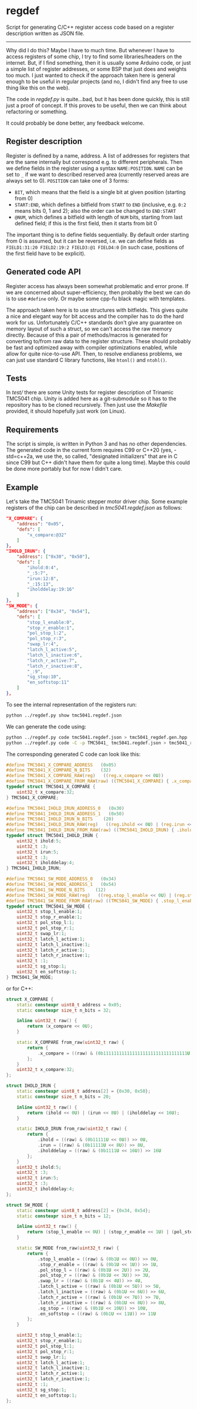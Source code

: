 # regdef

Script for generating C/C++ register access code based on a register description written as JSON file.

---

Why did I do this? Maybe I have to much time. But whenever I have to access registers of some chip, I try to find some libraries/headers on the internet. But, if I find something, then it is usually some Arduino code, or just a simple list of register addresses, or some BSP that just does and weights too much. I just wanted to check if the approach taken here is general enough to be useful in regular projects (and no, I didn't find any free to use thing like this on the web).

The code in *regdef.py* is quite...bad, but it has been done quickly, this is still just a proof of concept. If this proves to be useful, then we can think about refactoring or something.

It could probably be done better, any feedback welcome.

## Register description

Register is defined by a name, address. A list of addresses for registers that are the same internally but correspond e.g. to different peripherals. Then we define fields in the register using a syntax `NAME:POSITION`. `NAME` can be set to `_` if we want to described reserved area (currently reserved areas are always set to 0). `POSITION` can take one of 3 forms:

- `BIT`, which means that the field is a single bit at given position (starting from 0)
- `START:END`, which defines a bitfield from `START` to `END` (inclusive, e.g. `0:2` means bits 0, 1 and 2); also the order can be changed to `END:START`
- `@NUM`, which defines a bitfield with length of `NUM` bits, starting from last defined field; if this is the first field, then it starts from bit 0

The important thing is to define fields sequentially. By default order starting from 0 is assumed, but it can be reversed, i.e. we can define fields as `FIELD1:31:20 FIELD2:19:2 FIELD3:@1 FIELD4:0` (in such case, positions of the first field have to be explicit).

## Generated code API

Register access has always been somewhat problematic and error prone. If we are concerned about super-efficiency, then probably the best we can do is to use `#define` only. Or maybe some cpp-fu black magic with templates.

The approach taken here is to use structures with bitfields. This gives quite a nice and elegant way for bit access and the compiler has to do the hard work for us. Unfortunately C/C++ standards don't give any guarantee on memory layout of such a struct, so we can't access the raw memory directly. Because of this a pair of methods/macros is generated for converting to/from raw data to the register structure. These should probably be fast and optimized away with compiler optimizations enabled, while allow for quite nice-to-use API. Then, to resolve endianess problems, we can just use standard C library functions, like `htonl()` and `ntohl()`.

## Tests

In *test/* there are some Unity tests for register description of Trinamic TMC5041 chip. Unity is added here as a git-submodule so it has to the repository has to be cloned recursively. Then just use the *Makefile* provided, it should hopefully just work (on Linux).

## Requirements

The script is simple, is written in Python 3 and has no other dependencies. The generated code in the current form requires C99 or C++20 (yes, -std=c++2a, we use the, so called, "designated initializers" that are in C since C99 but C++ didn't have them for quite a long time). Maybe this could be done more portably but for now I didn't care.

## Example

Let's take the TMC5041 Trinamic stepper motor driver chip. Some example registers of the chip can be described in *tmc5041.regdef.json* as follows:

```json
"X_COMPARE": {
    "address": "0x05",
    "defs": [
        "x_compare:@32"
    ]
},
"IHOLD_IRUN": {
    "address": ["0x30", "0x50"],
    "defs": [
        "ihold:0:4",
        "_:5:7",
        "irun:12:8",
        "_:15:13",
        "iholddelay:19:16"
    ]
},
"SW_MODE": {
    "address": ["0x34", "0x54"],
    "defs": [
        "stop_l_enable:0",
        "stop_r_enable:1",
        "pol_stop_l:2",
        "pol_stop_r:3",
        "swap_lr:4",
        "latch_l_active:5",
        "latch_l_inactive:6",
        "latch_r_active:7",
        "latch_r_inactive:8",
        "_:9",
        "sg_stop:10",
        "en_softstop:11"
    ]
},
```

To see the internal representation of the registers run:

```bash
python ../regdef.py show tmc5041.regdef.json
```

We can generate the code using:

```bash
python ../regdef.py code tmc5041.regdef.json > tmc5041_regdef.gen.hpp
python ../regdef.py code -C -p TMC5041_ tmc5041.regdef.json > tmc5041_regdef.gen.h
```

The corresponding generated C code can look like this:

```c
#define TMC5041_X_COMPARE_ADDRESS   (0x05)
#define TMC5041_X_COMPARE_N_BITS    (32)
#define TMC5041_X_COMPARE_RAW(reg)   ((reg.x_compare << 0U))
#define TMC5041_X_COMPARE_FROM_RAW(raw) ((TMC5041_X_COMPARE) { .x_compare = ((raw) & (0b11111111111111111111111111111111U << 0U)) >> 0U })
typedef struct TMC5041_X_COMPARE {
    uint32_t x_compare:32;
} TMC5041_X_COMPARE;

#define TMC5041_IHOLD_IRUN_ADDRESS_0   (0x30)
#define TMC5041_IHOLD_IRUN_ADDRESS_1   (0x50)
#define TMC5041_IHOLD_IRUN_N_BITS    (20)
#define TMC5041_IHOLD_IRUN_RAW(reg)   ((reg.ihold << 0U) | (reg.irun << 8U) | (reg.iholddelay << 16U))
#define TMC5041_IHOLD_IRUN_FROM_RAW(raw) ((TMC5041_IHOLD_IRUN) { .ihold = ((raw) & (0b11111U << 0U)) >> 0U, .irun = ((raw) & (0b11111U << 8U)) >> 8U, .iholddelay = ((raw) & (0b1111U << 16U)) >> 16U })
typedef struct TMC5041_IHOLD_IRUN {
    uint32_t ihold:5;
    uint32_t :3;
    uint32_t irun:5;
    uint32_t :3;
    uint32_t iholddelay:4;
} TMC5041_IHOLD_IRUN;

#define TMC5041_SW_MODE_ADDRESS_0   (0x34)
#define TMC5041_SW_MODE_ADDRESS_1   (0x54)
#define TMC5041_SW_MODE_N_BITS    (12)
#define TMC5041_SW_MODE_RAW(reg)   ((reg.stop_l_enable << 0U) | (reg.stop_r_enable << 1U) | (reg.pol_stop_l << 2U) | (reg.pol_stop_r << 3U) | (reg.swap_lr << 4U) | (reg.latch_l_active << 5U) | (reg.latch_l_inactive << 6U) | (reg.latch_r_active << 7U) | (reg.latch_r_inactive << 8U) | (reg.sg_stop << 10U) | (reg.en_softstop << 11U))
#define TMC5041_SW_MODE_FROM_RAW(raw) ((TMC5041_SW_MODE) { .stop_l_enable = ((raw) & (0b1U << 0U)) >> 0U, .stop_r_enable = ((raw) & (0b1U << 1U)) >> 1U, .pol_stop_l = ((raw) & (0b1U << 2U)) >> 2U, .pol_stop_r = ((raw) & (0b1U << 3U)) >> 3U, .swap_lr = ((raw) & (0b1U << 4U)) >> 4U, .latch_l_active = ((raw) & (0b1U << 5U)) >> 5U, .latch_l_inactive = ((raw) & (0b1U << 6U)) >> 6U, .latch_r_active = ((raw) & (0b1U << 7U)) >> 7U, .latch_r_inactive = ((raw) & (0b1U << 8U)) >> 8U, .sg_stop = ((raw) & (0b1U << 10U)) >> 10U, .en_softstop = ((raw) & (0b1U << 11U)) >> 11U })
typedef struct TMC5041_SW_MODE {
    uint32_t stop_l_enable:1;
    uint32_t stop_r_enable:1;
    uint32_t pol_stop_l:1;
    uint32_t pol_stop_r:1;
    uint32_t swap_lr:1;
    uint32_t latch_l_active:1;
    uint32_t latch_l_inactive:1;
    uint32_t latch_r_active:1;
    uint32_t latch_r_inactive:1;
    uint32_t :1;
    uint32_t sg_stop:1;
    uint32_t en_softstop:1;
} TMC5041_SW_MODE;
```

or for C++:

```cpp
struct X_COMPARE {
    static constexpr uint8_t address = 0x05;
    static constexpr size_t n_bits = 32;

    inline uint32_t raw() {
        return (x_compare << 0U);
    }

    static X_COMPARE from_raw(uint32_t raw) {
        return {
            .x_compare = ((raw) & (0b11111111111111111111111111111111U << 0U)) >> 0U
        };
    }
    uint32_t x_compare:32;
};

struct IHOLD_IRUN {
    static constexpr uint8_t address[2] = {0x30, 0x50};
    static constexpr size_t n_bits = 20;

    inline uint32_t raw() {
        return (ihold << 0U) | (irun << 8U) | (iholddelay << 16U);
    }

    static IHOLD_IRUN from_raw(uint32_t raw) {
        return {
            .ihold = ((raw) & (0b11111U << 0U)) >> 0U,
            .irun = ((raw) & (0b11111U << 8U)) >> 8U,
            .iholddelay = ((raw) & (0b1111U << 16U)) >> 16U
        };
    }
    uint32_t ihold:5;
    uint32_t :3;
    uint32_t irun:5;
    uint32_t :3;
    uint32_t iholddelay:4;
};

struct SW_MODE {
    static constexpr uint8_t address[2] = {0x34, 0x54};
    static constexpr size_t n_bits = 12;

    inline uint32_t raw() {
        return (stop_l_enable << 0U) | (stop_r_enable << 1U) | (pol_stop_l << 2U) | (pol_stop_r << 3U) | (swap_lr << 4U) | (latch_l_active << 5U) | (latch_l_inactive << 6U) | (latch_r_active << 7U) | (latch_r_inactive << 8U) | (sg_stop << 10U) | (en_softstop << 11U);
    }

    static SW_MODE from_raw(uint32_t raw) {
        return {
            .stop_l_enable = ((raw) & (0b1U << 0U)) >> 0U,
            .stop_r_enable = ((raw) & (0b1U << 1U)) >> 1U,
            .pol_stop_l = ((raw) & (0b1U << 2U)) >> 2U,
            .pol_stop_r = ((raw) & (0b1U << 3U)) >> 3U,
            .swap_lr = ((raw) & (0b1U << 4U)) >> 4U,
            .latch_l_active = ((raw) & (0b1U << 5U)) >> 5U,
            .latch_l_inactive = ((raw) & (0b1U << 6U)) >> 6U,
            .latch_r_active = ((raw) & (0b1U << 7U)) >> 7U,
            .latch_r_inactive = ((raw) & (0b1U << 8U)) >> 8U,
            .sg_stop = ((raw) & (0b1U << 10U)) >> 10U,
            .en_softstop = ((raw) & (0b1U << 11U)) >> 11U
        };
    }

    uint32_t stop_l_enable:1;
    uint32_t stop_r_enable:1;
    uint32_t pol_stop_l:1;
    uint32_t pol_stop_r:1;
    uint32_t swap_lr:1;
    uint32_t latch_l_active:1;
    uint32_t latch_l_inactive:1;
    uint32_t latch_r_active:1;
    uint32_t latch_r_inactive:1;
    uint32_t :1;
    uint32_t sg_stop:1;
    uint32_t en_softstop:1;
};
```
